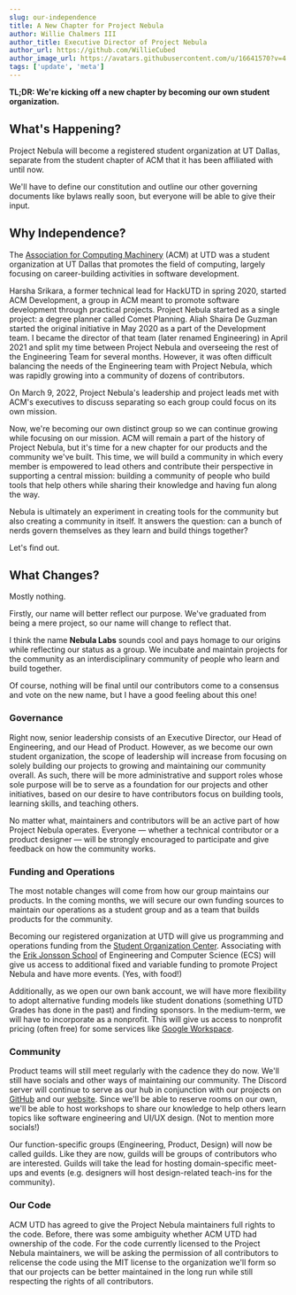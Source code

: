 ```yaml
---
slug: our-independence
title: A New Chapter for Project Nebula
author: Willie Chalmers III
author_title: Executive Director of Project Nebula
author_url: https://github.com/WillieCubed
author_image_url: https://avatars.githubusercontent.com/u/16641570?v=4
tags: ['update', 'meta']
---
```


<head>
  <meta property="og:type" content="website" />
  <meta property="og:site_name" content="Project Nebula Blog" />
  <meta property="og:description" content="Project Nebula is becoming its own registered student organization, complete with more money for snacks and events along with more opportunities for getting involved." />
  <meta
    property="og:image"
    content="/img/logos/nebula-logo-full-bleed.png"
  />
</head>

**TL;DR: We're kicking off a new chapter by becoming our own student organization.**

## What's Happening?

Project Nebula will become a registered student organization at UT Dallas,
separate from the student chapter of ACM that it has been affiliated with
until now.

We'll have to define our constitution and outline our other governing documents
like bylaws really soon, but everyone will be able to give their input.

## Why Independence?

The [Association for Computing Machinery](https://acmutd.co) (ACM) at UTD was a
student organization at UT Dallas that promotes the field of computing, largely
focusing on career-building activities in software development.

Harsha Srikara, a former technical lead for HackUTD in spring 2020, started ACM
Development, a group in ACM meant to promote software development through
practical projects. Project Nebula started as a single project: a degree planner
called Comet Planning. Aliah Shaira De Guzman started the original initiative in
May 2020 as a part of the Development team. I became the director of that team
(later renamed Engineering) in April 2021 and split my time between Project
Nebula and overseeing the rest of the Engineering Team for several months.
However, it was often difficult balancing the needs of the Engineering team with
Project Nebula, which was rapidly growing into a community of dozens of
contributors.

On March 9, 2022, Project Nebula's leadership and project leads met with ACM's
executives to discuss separating so each group could focus on its own mission.

Now, we're becoming our own distinct group so we can continue growing while
focusing on our mission. ACM will remain a part of the history of Project
Nebula, but it's time for a new chapter for our products and the community we've
built. This time, we will build a community in which every member is empowered
to lead others and contribute their perspective in supporting a central mission:
building a community of people who build tools that help others while sharing
their knowledge and having fun along the way.

Nebula is ultimately an experiment in creating tools for the community but also
creating a community in itself. It answers the question: can a bunch of nerds
govern themselves as they learn and build things together?

Let's find out.

## What Changes?

Mostly nothing.

Firstly, our name will better reflect our purpose. We've graduated from being a
mere project, so our name will change to reflect that.

I think the name **Nebula Labs** sounds cool and pays homage to our origins while
reflecting our status as a group. We incubate and maintain projects for the
community as an interdisciplinary community of people who learn and build
together.

Of course, nothing will be final until our contributors come to a consensus and
vote on the new name, but I have a good feeling about this one!

### Governance

Right now, senior leadership consists of an Executive Director, our Head of
Engineering, and our Head of Product. However, as we become our own student
organization, the scope of leadership will increase from focusing on solely
building our projects to growing and maintaining our community overall. As such,
there will be more administrative and support roles whose sole purpose will be
to serve as a foundation for our projects and other initiatives, based on our
desire to have contributors focus on building tools, learning skills, and
teaching others.

No matter what, maintainers and contributors will be an active part of how
Project Nebula operates. Everyone — whether a technical contributor or a
product designer — will be strongly encouraged to participate and give feedback
on how the community works.

### Funding and Operations

The most notable changes will come from how our group maintains our products. In
the coming months, we will secure our own funding sources to maintain our
operations as a student group and as a team that builds products for the
community.

Becoming our registered organization at UTD will give us programming and
operations funding from the [Student Organization Center](https://soc.utdallas.edu/).
Associating with the [Erik Jonsson School](https://engineering.utdallas.edu/) of
Engineering and Computer Science (ECS) will give us access to additional fixed
and variable funding to promote Project Nebula and have more events. (Yes, with
food!)

Additionally, as we open our own bank account, we will have more flexibility to
adopt alternative funding models like student donations (something UTD Grades
has done in the past) and finding sponsors. In the medium-term, we will have to
incorporate as a nonprofit. This will give us access to nonprofit pricing (often
free) for some services like [Google Workspace](https://www.google.com/nonprofits/workspace/compare/).

### Community

Product teams will still meet regularly with the cadence they do now. We'll
still have socials and other ways of maintaining our community. The Discord
server will continue to serve as our hub in conjunction with our projects on
[GitHub](https://github.com/UTDNebula) and our [website](http://about.utdnebula.com/docs/about/projects/overview).
Since we'll be able to reserve rooms on our own, we'll be able to host workshops
to share our knowledge to help others learn topics like software engineering and
UI/UX design. (Not to mention more socials!)

Our function-specific groups (Engineering, Product, Design) will now be called
guilds. Like they are now, guilds will be groups of contributors who are
interested. Guilds will take the lead for hosting domain-specific meet-ups and
events (e.g. designers will host design-related teach-ins for the community).

### Our Code

ACM UTD has agreed to give the Project Nebula maintainers full rights to the
code. Before, there was some ambiguity whether ACM UTD had ownership of the
code. For the code currently licensed to the Project Nebula maintainers, we will
be asking the permission of all contributors to relicense the code using the MIT
license to the organization we'll form so that our projects can be better
maintained in the long run while still respecting the rights of all contributors.
